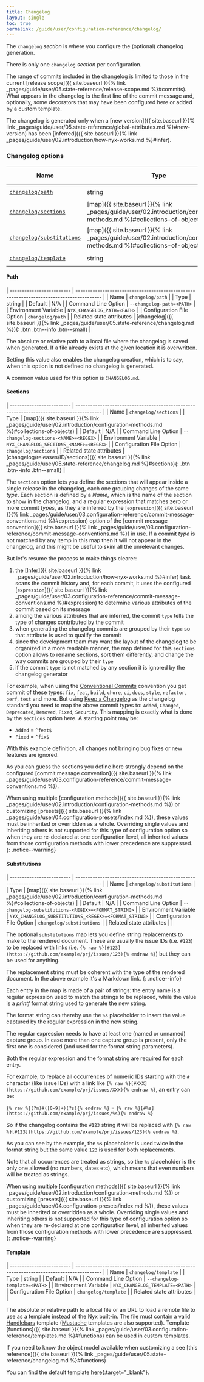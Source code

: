 ```yaml
---
title: Changelog
layout: single
toc: true
permalink: /guide/user/configuration-reference/changelog/
---
```


The `changelog` *section* is where you configure the (optional) changelog generation.

There is only one `changelog` *section* per configuration.

The range of commits included in the changelog is limited to those in the current [release scope]({{ site.baseurl }}{% link _pages/guide/user/05.state-reference/release-scope.md %}#commits). What appears in the changelog is the first line of the commit message and, optionally, some decorators that may have been configured here or added by a custom template.

The changelog is generated only when a [new version]({{ site.baseurl }}{% link _pages/guide/user/05.state-reference/global-attributes.md %}#new-version) has been [inferred]({{ site.baseurl }}{% link _pages/guide/user/02.introduction/how-nyx-works.md %}#infer).

### Changelog options

| Name                                                 | Type    | Command Line Option                                                           | Environment Variable                             | Default                                |
| ---------------------------------------------------- | ------- | ----------------------------------------------------------------------------- | ------------------------------------------------ | -------------------------------------- |
| [`changelog/path`](#path)                            | string  | `--changelog-path=<PATH>`                                                     | `NYX_CHANGELOG_PATH=<PATH>`                      | N/A                                    |
| [`changelog/sections`](#sections)                    | [map]({{ site.baseurl }}{% link _pages/guide/user/02.introduction/configuration-methods.md %}#collections-of-objects) | `--changelog-sections-<NAME>=<REGEX>` | `NYX_CHANGELOG_SECTIONS_<NAME>=<REGEX>` | N/A                                    |
| [`changelog/substitutions`](#substitutions)          | [map]({{ site.baseurl }}{% link _pages/guide/user/02.introduction/configuration-methods.md %}#collections-of-objects) | `--changelog-substitutions-<REGEX>=<FORMAT_STRING>` | `NYX_CHANGELOG_SUBSTITUTIONS_<REGEX>=<FORMAT_STRING>` | N/A                                    |
| [`changelog/template`](#template)                    | string  | `--changelog-template=<PATH>`                                                 | `NYX_CHANGELOG_TEMPLATE=<PATH>`                  | N/A                                    |

#### Path

| ------------------------- | ---------------------------------------------------------------------------------------- |
| Name                      | `changelog/path`                                                                         |
| Type                      | string                                                                                   |
| Default                   | N/A                                                                                      |
| Command Line Option       | `--changelog-path=<PATH>`                                                                |
| Environment Variable      | `NYX_CHANGELOG_PATH=<PATH>`                                                              |
| Configuration File Option | `changelog/path`                                                                         |
| Related state attributes  | [changelog]({{ site.baseurl }}{% link _pages/guide/user/05.state-reference/changelog.md %}){: .btn .btn--info .btn--small} |

The absolute or relative path to a local file where the changelog is saved when generated. If a file already exists at the given location it is overwritten.

Setting this value also enables the changelog creation, which is to say, when this option is not defined no changelog is generated.

A common value used for this option is `CHANGELOG.md`.

#### Sections

| ------------------------- | ---------------------------------------------------------------------------------------- |
| Name                      | `changelog/sections`                                                                     |
| Type                      | [map]({{ site.baseurl }}{% link _pages/guide/user/02.introduction/configuration-methods.md %}#collections-of-objects) |
| Default                   | N/A                                                                                      |
| Command Line Option       | `--changelog-sections-<NAME>=<REGEX>`                                                    |
| Environment Variable      | `NYX_CHANGELOG_SECTIONS_<NAME>=<REGEX>`                                                  |
| Configuration File Option | `changelog/sections`                                                                     |
| Related state attributes  | [changelog/releases/ID/sections]({{ site.baseurl }}{% link _pages/guide/user/05.state-reference/changelog.md %}#sections){: .btn .btn--info .btn--small} |

The `sections` option lets you define the sections that will appear inside a single release in the changelog, each one grouping changes of the same *type*. Each section is defined by a *Name*, which is the name of the section to show in the changelog, and a regular expression that matches zero or more commit *types*, as they are inferred by the [`expression`]({{ site.baseurl }}{% link _pages/guide/user/03.configuration-reference/commit-message-conventions.md %}#expression) option of the [commit message convention]({{ site.baseurl }}{% link _pages/guide/user/03.configuration-reference/commit-message-conventions.md %}) in use. If a commit *type* is not matched by any itemp in this map then it will not appear in the changelog, and this might be useful to skim all the unrelevant changes.

But let's resume the process to make things clearer:

1. the [Infer]({{ site.baseurl }}{% link _pages/guide/user/02.introduction/how-nyx-works.md %}#infer) task scans the commit history and, for each commit, it uses the configured [`expression`]({{ site.baseurl }}{% link _pages/guide/user/03.configuration-reference/commit-message-conventions.md %}#expression) to determine various attributes of the commit based on its message
2. among the various attributes that are inferred, the commit `type` tells the type of changes contributed by the commit
3. when generating the changelog commits are grouped by their `type` so that attribute is used to qualify the commit
4. since the development team may want the layout of the changelog to be organized in a more readable manner, the map defined for this `sections` option allows to rename sections, sort them differently, and change the way commits are grouped by their `type`
5. if the commit `type` is not matched by any section it is ignored by the changelog generator

For example, when using the [Conventional Commits](https://www.conventionalcommits.org/en/v1.0.0/) convention you get commit of these types: `fix`, `feat`, `build`, `chore`, `ci`, `docs`, `style`, `refactor`, `perf`, `test` and more. But using [Keep a Changelog](https://keepachangelog.com/en/1.0.0/) as the changelog standard you need to map the above commit types to: `Added`, `Changed`, `Deprecated`, `Removed`, `Fixed`, `Security`. This mapping is exactly what is done by the `sections` option here. A starting point may be:

* `Added` = `^feat$`
* `Fixed` = `^fix$`

With this example definition, all changes not bringing bug fixes or new features are ignored.

As you can guess the sections you define here strongly depend on the configured [commit message convention]({{ site.baseurl }}{% link _pages/guide/user/03.configuration-reference/commit-message-conventions.md %}).

When using multiple [configuration methods]({{ site.baseurl }}{% link _pages/guide/user/02.introduction/configuration-methods.md %}) or customizing [presets]({{ site.baseurl }}{% link _pages/guide/user/04.configuration-presets/index.md %}), these values must be inherited or overridden as a whole. Overriding single values and inheriting others is not supported for this type of configuration option so when they are re-declared at one configuration level, all inherited values from those configuration methods with lower precedence are suppressed.
{: .notice--warning}

#### Substitutions

| ------------------------- | ---------------------------------------------------------------------------------------- |
| Name                      | `changelog/substitutions`                                                                |
| Type                      | [map]({{ site.baseurl }}{% link _pages/guide/user/02.introduction/configuration-methods.md %}#collections-of-objects) |
| Default                   | N/A                                                                                      |
| Command Line Option       | `--changelog-substitutions-<REGEX>=<FORMAT_STRING>`                                      |
| Environment Variable      | `NYX_CHANGELOG_SUBSTITUTIONS_<REGEX>=<FORMAT_STRING>`                                    |
| Configuration File Option | `changelog/substitutions`                                                                |
| Related state attributes  |                                                                                          |

The optional `substitutions` map lets you define string replacements to make to the rendered document. These are usually the issue IDs (i.e. `#123`) to be replaced with links (i.e. `{% raw %}[#123](https://github.com/example/prj/issues/123){% endraw %}`) but they can be used for anything.

The replacement string must be coherent with the type of the rendered document. In the above example it's a Markdown link.
{: .notice--info}

Each entry in the map is made of a pair of strings: the entry name is a regular expression used to match the strings to be replaced, while the value is a *printf* format string used to generate the new string.

The format string can thereby use the `%s` placeholder to insert the value captured by the regular expression in the new string.

The regular expression needs to have at least one (named or unnamed) capture group. In case more than one capture group is present, only the first one is considered (and used for the format string parameters).

Both the regular expression and the format string are required for each entry.

For example, to replace all occurrences of numeric IDs starting with the `#` character (like issue IDs) with a link like `{% raw %}[#XXX](https://github.com/example/prj/issues/XXX){% endraw %}`, an entry can be:

`{% raw %}(?m)#([0-9]+)(?s){% endraw %}` = `{% raw %}[#%s](https://github.com/example/prj/issues/%s){% endraw %}`

So if the changelog contains the `#123` string it will be replaced with `{% raw %}[#123](https://github.com/example/prj/issues/123){% endraw %}`.

As you can see by the example, the `%s` placeholder is used twice in the format string but the same value `123` is used for both replacements.

Note that all occurrences are treated as strings, so the `%s` placeholder is the only one allowed (no numbers, dates etc), which means that even numbers will be treated as strings.

When using multiple [configuration methods]({{ site.baseurl }}{% link _pages/guide/user/02.introduction/configuration-methods.md %}) or customizing [presets]({{ site.baseurl }}{% link _pages/guide/user/04.configuration-presets/index.md %}), these values must be inherited or overridden as a whole. Overriding single values and inheriting others is not supported for this type of configuration option so when they are re-declared at one configuration level, all inherited values from those configuration methods with lower precedence are suppressed.
{: .notice--warning}

#### Template

| ------------------------- | ---------------------------------------------------------------------------------------- |
| Name                      | `changelog/template`                                                                     |
| Type                      | string                                                                                   |
| Default                   | N/A                                                                                      |
| Command Line Option       | `--changelog-template=<PATH>`                                                            |
| Environment Variable      | `NYX_CHANGELOG_TEMPLATE=<PATH>`                                                          |
| Configuration File Option | `changelog/template`                                                                     |
| Related state attributes  |                                                                                          |

The absolute or relative path to a local file or an URL to load a remote file to use as a template instead of the Nyx built-in. The file must contain a valid [Handlebars](https://handlebarsjs.com/) template ([Mustache](https://mustache.github.io/) templates are also supported). Template [functions]({{ site.baseurl }}{% link _pages/guide/user/03.configuration-reference/templates.md %}#functions) can be used in custom templates.

If you need to know the object model available when customizing a see [this reference]({{ site.baseurl }}{% link _pages/guide/user/05.state-reference/changelog.md %}#functions)

You can find the default template [here](https://raw.githubusercontent.com/mooltiverse/nyx/main/modules/java/main/src/main/resources/changelog.tpl){:target="_blank"}.
